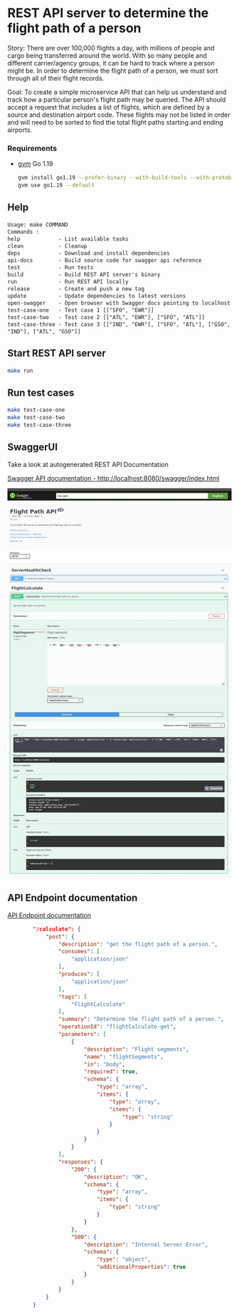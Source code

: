 # REST API server to determine the flight path of a person

Story: There are over 100,000 flights a day, with millions of people and cargo being transferred around the world. 
With so many people and different carrier/agency groups, it can be hard to track where a person might be. 
In order to determine the flight path of a person, we must sort through all of their flight records.

Goal: To create a simple microservice API that can help us understand and track how a particular person's flight path 
may be queried. The API should accept a request that includes a list of flights, which are defined by a source and 
destination airport code. These flights may not be listed in order and will need to be sorted to find the total 
flight paths starting and ending airports.

### Requirements

- [gvm](https://github.com/moovweb/gvm) Go 1.19
    ```bash
    gvm install go1.19 --prefer-binary --with-build-tools --with-protobuf
    gvm use go1.19 --default
    ```
  
## Help

```text
Usage: make COMMAND
Commands :
help            - List available tasks
clean           - Cleanup
deps            - Download and install dependencies
api-docs        - Build source code for swagger api reference
test            - Run tests
build           - Build REST API server's binary
run             - Run REST API locally
release         - Create and push a new tag
update          - Update dependencies to latest versions
open-swagger    - Open browser with Swagger docs pointing to localhost
test-case-one   - Test case 1 [["SFO", "EWR"]]
test-case-two   - Test case 2 [["ATL", "EWR"], ["SFO", "ATL"]]
test-case-three - Test case 3 [["IND", "EWR"], ["SFO", "ATL"], ["GSO", "IND"], ["ATL", "GSO"]]
```

## Start REST API server

```bash
make run
```

## Run test cases

```bash
make test-case-one
make test-case-two
make test-case-three
```

## SwaggerUI

Take a look at autogenerated REST API Documentation

[Swagger API documentation - http://localhost:8080/swagger/index.html](http://localhost:8080/swagger/index.html)

![Swagger API documentation](./img/swagger-api-doc.jpg)


## API Endpoint documentation

[API Endpoint documentation](./docs/swagger.json)

```json
        "/calculate": {
            "post": {
                "description": "get the flight path of a person.",
                "consumes": [
                    "application/json"
                ],
                "produces": [
                    "application/json"
                ],
                "tags": [
                    "FlightCalculate"
                ],
                "summary": "Determine the flight path of a person.",
                "operationId": "flightCalculate-get",
                "parameters": [
                    {
                        "description": "Flight segments",
                        "name": "flightSegments",
                        "in": "body",
                        "required": true,
                        "schema": {
                            "type": "array",
                            "items": {
                                "type": "array",
                                "items": {
                                    "type": "string"
                                }
                            }
                        }
                    }
                ],
                "responses": {
                    "200": {
                        "description": "OK",
                        "schema": {
                            "type": "array",
                            "items": {
                                "type": "string"
                            }
                        }
                    },
                    "500": {
                        "description": "Internal Server Error",
                        "schema": {
                            "type": "object",
                            "additionalProperties": true
                        }
                    }
                }
            }
        }
```

